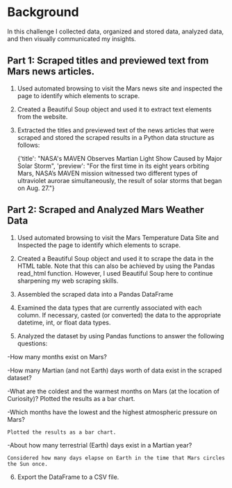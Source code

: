 # Background 

In this challenge I collected data, organized and stored data, analyzed data, and then visually communicated my insights.

## Part 1: Scraped titles and previewed text from Mars news articles.

1. Used automated browsing to visit the Mars news site and inspected the page to identify which elements to scrape.

2. Created a Beautiful Soup object and used it to extract text elements from the website.

3. Extracted the titles and previewed text of the news articles that were scraped and stored the scraped results in a Python data structure as follows:

    {'title': "NASA's MAVEN Observes Martian Light Show Caused by Major Solar Storm", 
     'preview': "For the first time in its eight years orbiting Mars, NASA’s MAVEN mission witnessed two different types of ultraviolet aurorae simultaneously, the result of solar storms that began on Aug. 27."}
 
## Part 2: Scraped and Analyzed Mars Weather Data

1. Used automated browsing to visit the Mars Temperature Data Site and Inspected the page to identify which elements to scrape.

2. Created a Beautiful Soup object and used it to scrape the data in the HTML table. Note that this can also be achieved by using the Pandas read_html function. However, I used Beautiful Soup here to continue sharpening my web scraping skills.

3. Assembled the scraped data into a Pandas DataFrame

4. Examined the data types that are currently associated with each column. If necessary, casted (or converted) the data to the appropriate datetime, int, or float data types.

5. Analyzed the dataset by using Pandas functions to answer the following questions:

-How many months exist on Mars?

-How many Martian (and not Earth) days worth of data exist in the scraped dataset?

-What are the coldest and the warmest months on Mars (at the location of Curiosity)?
     Plotted the results as a bar chart.
     
-Which months have the lowest and the highest atmospheric pressure on Mars?

    Plotted the results as a bar chart.
-About how many terrestrial (Earth) days exist in a Martian year? 

    Considered how many days elapse on Earth in the time that Mars circles the Sun once.

6. Export the DataFrame to a CSV file.
